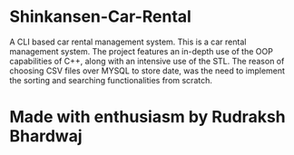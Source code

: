 # Shinkansen-Car-Rental
A CLI based car rental management system.
This is a car rental management system. The project features an in-depth use of the OOP capabilities of C++, along with an intensive use of the STL.
The reason of choosing CSV files over MYSQL to store date, was the need to implement the sorting and searching functionalities from scratch.
# Made with enthusiasm by Rudraksh Bhardwaj
